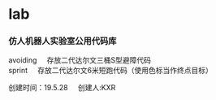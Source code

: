 # lab
<h3>仿人机器人实验室公用代码库</h3>

avoiding &nbsp;&nbsp;&nbsp;&nbsp;存放二代达尔文三桶S型避障代码 </br>
sprint  &nbsp;&nbsp;&nbsp;&nbsp;存放二代达尔文6米短跑代码（使用色标当作终点目标）



<p>创建时间：19.5.28 &nbsp;&nbsp;&nbsp;&nbsp;创建人:KXR </p>
